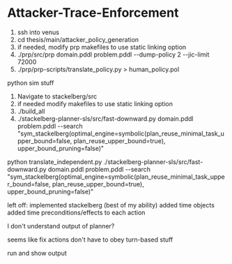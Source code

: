 # Attacker-Trace-Enforcement

1. ssh into venus
2. cd thesis/main/attacker_policy_generation
3. if needed, modify prp makefiles to use static linking option
4. ./prp/src/prp domain.pddl problem.pddl --dump-policy 2 --jic-limit 72000
5. ./prp/prp-scripts/translate_policy.py > human_policy.pol

python sim stuff



1. Navigate to stackelberg/src
2. if needed modify makefiles to use static linking option
3. ./build_all
4. ./stackelberg-planner-sls/src/fast-downward.py domain.pddl problem.pddl --search "sym_stackelberg(optimal_engine=symbolic(plan_reuse_minimal_task_upper_bound=false, plan_reuse_upper_bound=true), upper_bound_pruning=false)"


python translate_independent.py
./stackelberg-planner-sls/src/fast-downward.py domain.pddl problem.pddl --search "sym_stackelberg(optimal_engine=symbolic(plan_reuse_minimal_task_upper_bound=false, plan_reuse_upper_bound=true), upper_bound_pruning=false)"



left off:
implemented stackelberg (best of my ability)
added time objects
added time preconditions/effects to each action

I don't understand output of planner?

seems like fix actions don't have to obey turn-based stuff

run and show output